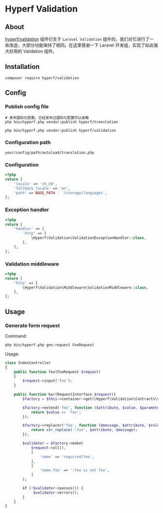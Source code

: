 # Hyperf Validation

## About

[hyperf/validation](https://github.com/hyperf/validation) 组件衍生于 `Laravel Validation` 组件的，我们对它进行了一些改造，大部分功能保持了相同。在这里感谢一下 Laravel 开发组，实现了如此强大好用的 Validation 组件。

## Installation

```
composer require hyperf/validation
```

## Config

### Publish config file

```
# 发布国际化配置，已经发布过国际化配置可以省略
php bin/hyperf.php vendor:publish hyperf/translation

php bin/hyperf.php vendor:publish hyperf/validation
```

### Configuration path

```
your/config/path/autoload/translation.php
```

### Configuration

```php
<?php
return [
    'locale' => 'zh_CN',
    'fallback_locale' => 'en',
    'path' => BASE_PATH . '/storage/languages',
];
```

### Exception handler

```php
<?php
return [
    'handler' => [
        'http' => [
            \Hyperf\Validation\ValidationExceptionHandler::class,
        ],
    ],
];
```

### Validation middleware

```php
<?php
return [
    'http' => [
        \Hyperf\Validation\Middleware\ValidationMiddleware::class,
    ],
];
```


## Usage


### Generate form request

Command:
```
php bin/hyperf.php gen:request FooRequest
```

Usage:
```php
class IndexController
{
    public function foo(FooRequest $request)
    {
        $request->input('foo');
    }
    
    public function bar(RequestInterface $request){
        $factory = $this->container->get(\Hyperf\Validation\Contracts\Validation\Factory::class);

        $factory->extend('foo', function ($attribute, $value, $parameters, $validator) {
            return $value == 'foo';
        });

        $factory->replacer('foo', function ($message, $attribute, $rule, $parameters) {
            return str_replace(':foo', $attribute, $message);
        });

        $validator = $factory->make(
            $request->all(),
            [
                'name' => 'required|foo',
            ],
            [
                'name.foo' => ':foo is not foo',
            ]
        );

        if (!$validator->passes()) {
             $validator->errors();
        }
    }
}
```
